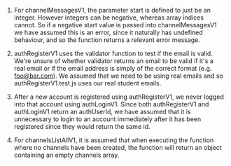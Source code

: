 1. For channelMessagesV1, the parameter start is defined to just be an integer. However integers can be negative, whereas array indices cannot. So if a negative start value is passed into channelMessagesV1 we have assumed this is an error, since it naturally has undefined behaviour, and so the function returns a relevant error message.

2. authRegisterV1 uses the validator function to test if the email is valid. We're unsure of whether validator returns an email to be valid if it's a real email or if the email address is simply of the correct format (e.g. foo@bar.com). We assumed that we need to be using real emails and so authRegisterV1.test.js uses our real student emails.

3. After a new account is registered using authRegisterV1, we never logged into that account using authLoginV1. Since both authRegisterV1 and authLoginV1 return an authUserId, we have assumed that it is unnecessary to login to an account immediately after it has been registered since they would return the same id.

4. For channelsListAllV1, it is assumed that when executing the function where no channels have been created, the function will return an object containing an empty channels array.